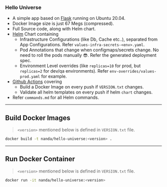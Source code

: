 ### Hello Universe
* A simple app based on [Flask](https://flask.palletsprojects.com/en/1.1.x/) running on Ubuntu 20.04.
* Docker Image size is just 67 Megs (compressed).
* Full Source code, along with Helm chart.
* [Helm](https://helm.sh/) Chart containing
    * Infrastructure Configurations (like Db, Cache etc..), separated from App Configurations. Refer `values-infra-secrets-<env>.yaml`.
    * Pod Annotations that change when configmaps/secrets change. No need to roll the pods manually 😎. Refer the generated deployment spec.
    * Environment Level overrides (like `replicas=10` for prod, but `replicas=2` for dev/qa environments). Refer `env-overrides/values-prod.yaml` for example.
* [Github Actions](https://github.com/features/actions) covering
    * Build a Docker Image on every push if `VERSION.txt` changes.
    * Validate all helm templates on every push if helm `chart` changes.
* Refer `commands.md` for all Helm commands.

---
## Build Docker Images
> `<version>` mentioned below is defined in `VERSION.txt` file.
```sh
docker build -t nanda/hello-universe:<version> .
```

---
## Run Docker Container
> `<version>` mentioned below is defined in `VERSION.txt` file.
```sh
docker run -it nanda/hello-universe:<version>
```
